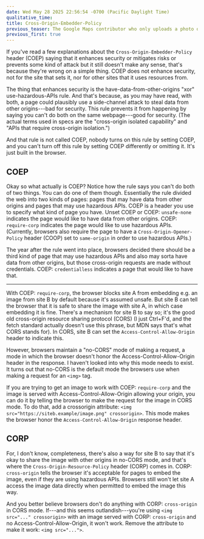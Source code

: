 ```yaml
---
date: Wed May 28 2025 22:56:54 -0700 (Pacific Daylight Time)
qualitative_time: 
title: Cross-Origin-Embedder-Policy
previous_teaser: The Google Maps contributor who only uploads a photo of the drinks menu and not the food menu
previous_first: true
---
```

If you've read a few explanations about the `Cross-Origin-Embedder-Policy` header (COEP) saying that it enhances security or mitigates risks or prevents some kind of attack but it still doesn't make any sense, that's because they're wrong on a simple thing.
COEP does not enhance security, not for the site that sets it, nor for other sites that it uses resources from.

The thing that enhances security is the have-data-from-other-origins "xor" use-hazardous-APIs rule.
And that's because, as you may have read, with both, a page could plausibly use a side-channel attack to steal data from other origins---bad for security.
This rule prevents it from happening by saying you can't do both on the same webpage---good for security.
(The actual terms used in specs are the "cross-origin isolated capability" and "APIs that require cross-origin isolation.")

And that rule is not called COEP, nobody turns on this rule by setting COEP, and you can't turn off this rule by setting COEP differently or omitting it.
It's just built in the browser.

## COEP

Okay so what actually is COEP?
Notice how the rule says you can't do both of two things.
You can do one of them though.
Essentially the rule divided the web into two kinds of pages: pages that may have data from other origins and pages that may use hazardous APIs.
COEP is a header you use to specify what kind of page you have. Unset COEP or COEP: `unsafe-none` indicates the page would like to have data from other origins.
COEP: `require-corp` indicates the page would like to use hazardous APIs.
(Currently, browsers also require the page to have a `Cross-Origin-Opener-Policy` header (COOP) set to `same-origin` in order to use hazardous APIs.)

The year after the rule went into place, browsers decided there should be a third kind of page that may use hazardous APIs and also may sorta have data from other origins, but those cross-origin requests are made without credentials.
COEP: `credentialless` indicates a page that would like to have that.

---

With COEP: `require-corp`, the browser blocks site A from embedding e.g. an image from site B by default because it's assumed unsafe.
But site B can tell the browser that it is safe to share the image with site A, in which case embedding it is fine.
There's a mechanism for site B to say so; it's the good old cross-origin resource sharing protocol (CORS) (I just Ctrl+F'd, and the fetch standard actually doesn't use this phrase, but MDN says that's what CORS stands for).
In CORS, site B can set the `Access-Control-Allow-Origin` header to indicate this.

However, browsers maintain a "no-CORS" mode of making a request, a mode in which the browser doesn't honor the Access-Control-Allow-Origin header in the response.
I haven't looked into why this mode needs to exist.
It turns out that no-CORS is the default mode the browsers use when making a request for an `<img>` tag.

If you are trying to get an image to work with COEP: `require-corp` and the image is served with Access-Control-Allow-Origin allowing your origin, you can do it by telling the browser to make the request for the image in CORS mode.
To do that, add a crossorigin attribute: `<img src="https://siteb.example/image.png" crossorigin>`.
This mode makes the browser honor the `Access-Control-Allow-Origin` response header.

## CORP

For, I don't know, completeness, there's also a way for site B to say that it's okay to share the image with other origins in no-CORS mode, and that's where the `Cross-Origin-Resource-Policy` header (CORP) comes in.
CORP: `cross-origin` tells the browser it's acceptable for pages to embed the image, even if they are using hazardous APIs.
Browsers still won't let site A access the image data directly when permitted to embed the image this way.

And you better believe browsers don't do anything with CORP: `cross-origin` in CORS mode.
If---and this seems outlandish---you're using `<img src="..." crossorigin>` with an image served with CORP: `cross-origin` and no Access-Control-Allow-Origin, it won't work.
Remove the attribute to make it work: `<img src="...">`.
